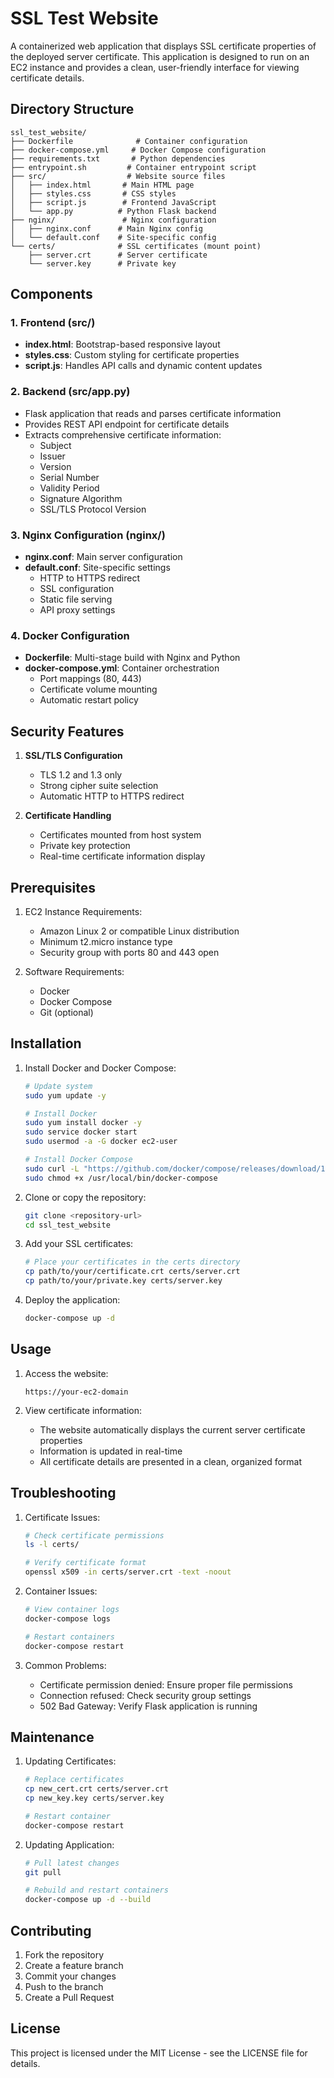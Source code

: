 # SSL Test Website

A containerized web application that displays SSL certificate properties of the deployed server certificate. This application is designed to run on an EC2 instance and provides a clean, user-friendly interface for viewing certificate details.

## Directory Structure

```
ssl_test_website/
├── Dockerfile              # Container configuration
├── docker-compose.yml     # Docker Compose configuration
├── requirements.txt       # Python dependencies
├── entrypoint.sh         # Container entrypoint script
├── src/                  # Website source files
│   ├── index.html       # Main HTML page
│   ├── styles.css       # CSS styles
│   ├── script.js        # Frontend JavaScript
│   └── app.py          # Python Flask backend
├── nginx/               # Nginx configuration
│   ├── nginx.conf      # Main Nginx config
│   └── default.conf    # Site-specific config
└── certs/              # SSL certificates (mount point)
    ├── server.crt      # Server certificate
    └── server.key      # Private key
```

## Components

### 1. Frontend (src/)
- **index.html**: Bootstrap-based responsive layout
- **styles.css**: Custom styling for certificate properties
- **script.js**: Handles API calls and dynamic content updates

### 2. Backend (src/app.py)
- Flask application that reads and parses certificate information
- Provides REST API endpoint for certificate details
- Extracts comprehensive certificate information:
  - Subject
  - Issuer
  - Version
  - Serial Number
  - Validity Period
  - Signature Algorithm
  - SSL/TLS Protocol Version

### 3. Nginx Configuration (nginx/)
- **nginx.conf**: Main server configuration
- **default.conf**: Site-specific settings
  - HTTP to HTTPS redirect
  - SSL configuration
  - Static file serving
  - API proxy settings

### 4. Docker Configuration
- **Dockerfile**: Multi-stage build with Nginx and Python
- **docker-compose.yml**: Container orchestration
  - Port mappings (80, 443)
  - Certificate volume mounting
  - Automatic restart policy

## Security Features

1. **SSL/TLS Configuration**
   - TLS 1.2 and 1.3 only
   - Strong cipher suite selection
   - Automatic HTTP to HTTPS redirect

2. **Certificate Handling**
   - Certificates mounted from host system
   - Private key protection
   - Real-time certificate information display

## Prerequisites

1. EC2 Instance Requirements:
   - Amazon Linux 2 or compatible Linux distribution
   - Minimum t2.micro instance type
   - Security group with ports 80 and 443 open

2. Software Requirements:
   - Docker
   - Docker Compose
   - Git (optional)

## Installation

1. Install Docker and Docker Compose:
   ```bash
   # Update system
   sudo yum update -y

   # Install Docker
   sudo yum install docker -y
   sudo service docker start
   sudo usermod -a -G docker ec2-user

   # Install Docker Compose
   sudo curl -L "https://github.com/docker/compose/releases/download/1.29.2/docker-compose-$(uname -s)-$(uname -m)" -o /usr/local/bin/docker-compose
   sudo chmod +x /usr/local/bin/docker-compose
   ```

2. Clone or copy the repository:
   ```bash
   git clone <repository-url>
   cd ssl_test_website
   ```

3. Add your SSL certificates:
   ```bash
   # Place your certificates in the certs directory
   cp path/to/your/certificate.crt certs/server.crt
   cp path/to/your/private.key certs/server.key
   ```

4. Deploy the application:
   ```bash
   docker-compose up -d
   ```

## Usage

1. Access the website:
   ```
   https://your-ec2-domain
   ```

2. View certificate information:
   - The website automatically displays the current server certificate properties
   - Information is updated in real-time
   - All certificate details are presented in a clean, organized format

## Troubleshooting

1. Certificate Issues:
   ```bash
   # Check certificate permissions
   ls -l certs/
   
   # Verify certificate format
   openssl x509 -in certs/server.crt -text -noout
   ```

2. Container Issues:
   ```bash
   # View container logs
   docker-compose logs

   # Restart containers
   docker-compose restart
   ```

3. Common Problems:
   - Certificate permission denied: Ensure proper file permissions
   - Connection refused: Check security group settings
   - 502 Bad Gateway: Verify Flask application is running

## Maintenance

1. Updating Certificates:
   ```bash
   # Replace certificates
   cp new_cert.crt certs/server.crt
   cp new_key.key certs/server.key
   
   # Restart container
   docker-compose restart
   ```

2. Updating Application:
   ```bash
   # Pull latest changes
   git pull
   
   # Rebuild and restart containers
   docker-compose up -d --build
   ```

## Contributing

1. Fork the repository
2. Create a feature branch
3. Commit your changes
4. Push to the branch
5. Create a Pull Request

## License

This project is licensed under the MIT License - see the LICENSE file for details. 